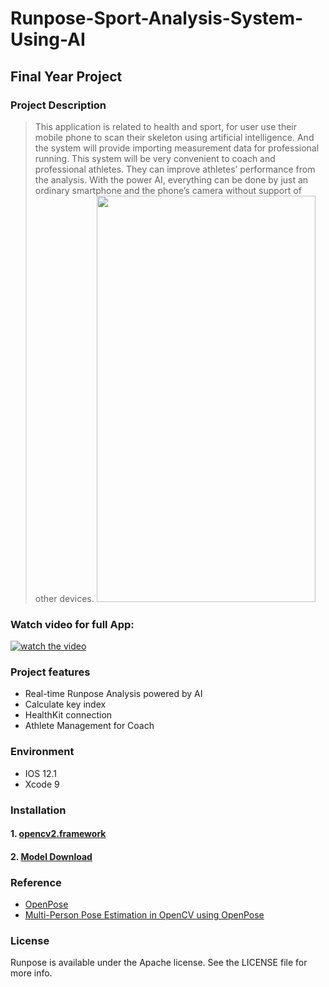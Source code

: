 # Runpose-Sport-Analysis-System-Using-AI
## Final Year Project

### Project Description
> This application is related to health and  sport, for user use their mobile phone to scan their skeleton using artificial intelligence. And the system will provide importing measurement data for professional running. This system will be very convenient to coach and professional athletes. They can improve athletes’ performance from the analysis. With the power AI, everything can be done by just an ordinary smartphone and the phone’s camera without support of other devices.
<img src="https://github.com/chenxuchu2081/Runpose---Sport-Analysis-System-Using-AI/blob/master/runpose.gif" width="350" height="650" /><br/>

### Watch video for full App:
[![watch the video](https://i.ya-webdesign.com/images/youtube-logo-2016-png.png)](https://www.youtube.com/watch?v=QXy6mvAN7FY&feature=youtu.be)

### Project features
* Real-time Runpose Analysis powered by AI
* Calculate key index
* HealthKit connection
* Athlete Management for Coach

### Environment
- IOS 12.1
- Xcode 9

### Installation
#### 1. [opencv2.framework ](https://opencv.org/releases/)
#### 2. [Model Download](https://s3-ap-northeast-1.amazonaws.com/swiftopenpose/MobileOpenPose.mlmodel)  <br />


### Reference
- [OpenPose](https://github.com/CMU-Perceptual-Computing-Lab/openpose)
- [Multi-Person Pose Estimation in OpenCV using OpenPose](https://www.learnopencv.com/multi-person-pose-estimation-in-opencv-using-openpose/)

### License
 Runpose is available under the Apache license. See the LICENSE file for more info.
